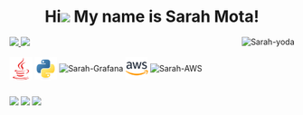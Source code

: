 <h1 align="center"> Hi<img src="https://raw.githubusercontent.com/MartinHeinz/MartinHeinz/master/wave.gif" width="30px"> My name is Sarah Mota!</h1>

<div>
  <a href="https://beacons.ai/sarahmotawine">
    <img height="130" src="https://github-readme-stats.vercel.app/api?username=sarahmotawine&show_icons=true&hide=contribs,prs&cache_seconds=86400&theme=dracula"/>
     <img height="190" src="https://github-readme-stats.vercel.app/api/top-langs/?username=sarahmotawine&layout=compact&cache_seconds=86400&theme=dracula"/>
    <img align="right" alt="Sarah-yoda" src="https://i.pinimg.com/originals/73/c6/3a/73c63a1f41f1d3c42030d04344296c17.png" height="150">
    
  </a>
</div>

<div style="display: inline_block"><br>
  <img align="center" alt="Sarah-Java" height="40" width="40" src="https://raw.githubusercontent.com/devicons/devicon/master/icons/java/java-plain.svg">
  <img align="center" alt="Sarah-Python" height="40" width="40" src="https://raw.githubusercontent.com/devicons/devicon/master/icons/python/python-original.svg">
  <img align="center" alt="Sarah-Grafana" height="40" width="40" src="https://www.vectorlogo.zone/logos/grafana/grafana-icon.svg">
  <img align="center" alt="Sarah-AWS" height="40" width="40" src="https://raw.githubusercontent.com/devicons/devicon/master/icons/amazonwebservices/amazonwebservices-original-wordmark.svg"> 
  <img align="center" alt="Sarah-AWS" height="40" width="40" src="https://www.vectorlogo.zone/logos/kubernetes/kubernetes-icon.svg"> 
<div>

##

<div>
 <a href = "mailto:sarahcoelhomota@hotmail.com"><img src="https://img.shields.io/badge/Microsoft_Outlook-0078D4?style=for-the-badge&logo=microsoft-outlook&logoColor=white" target="_blank"></a>
    <a href="https://www.duolingo.com/profile/Sarah__Mota"><img src="https://img.shields.io/badge/Duolingo-58CC02?style=for-the-badge&logo=Duolingo&logoColor=white" target="_blank"></a> 
  <a href="https://www.linkedin.com/in/sarah-mota-a43238234" target="_blank"><img src="https://img.shields.io/badge/-LinkedIn-%230077B5?style=for-the-badge&logo=linkedin&logoColor=white" target="_blank"></a> 
   <a 
</div>
